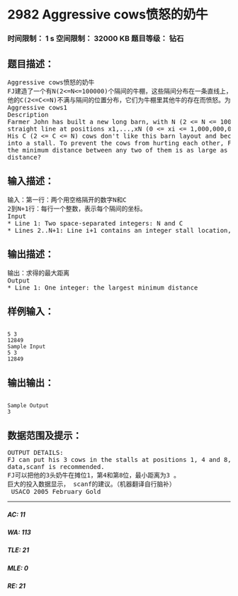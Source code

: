 # 2982 Aggressive cows愤怒的奶牛   
### 时间限制： 1 s     空间限制： 32000 KB     题目等级： 钻石  
## 题目描述：  

<pre>
Aggressive cows愤怒的奶牛
FJ建造了一个有N(2<=N<=100000)个隔间的牛棚，这些隔间分布在一条直线上，坐标是x1,x2…xN(0<=xi<=10^9)。
他的C(2<=C<=N)不满与隔间的位置分布，它们为牛棚里其他牛的存在而愤怒。为了防止牛之间互相打斗，约翰想把这些牛安置在制定的隔间，所有牛之间相邻两头的最近距离越大越好。请你求出这个最大距离。
Aggressive cows1
Description
Farmer John has built a new long barn, with N (2 <= N <= 100,000) stalls. The stalls are located along a
straight line at positions x1,...,xN (0 <= xi <= 1,000,000,000).
His C (2 <= C <= N) cows don't like this barn layout and become aggressive towards each other once put
into a stall. To prevent the cows from hurting each other, FJ want to assign the cows to the stalls, such that
the minimum distance between any two of them is as large as possible. What is the largest minimum
distance?
</pre>
  
  
## 输入描述：  

<pre>
输入：第一行：两个用空格隔开的数字N和C
2到N+1行：每行一个整数，表示每个隔间的坐标。
Input
* Line 1: Two space-separated integers: N and C
* Lines 2..N+1: Line i+1 contains an integer stall location, xi
</pre>
  
  
## 输出描述：  

<pre>
输出：求得的最大距离
Output
* Line 1: One integer: the largest minimum distance
</pre>
  
  
## 样例输入：  

<pre><code>
5 3
12849
Sample Input
5 3
12849
</code></pre>
  
  
## 输出输出：  

<pre><code>
Sample Output
3
</code></pre>
  
  
## 数据范围及提示：  

<pre>
OUTPUT DETAILS:
FJ can put his 3 cows in the stalls at positions 1, 4 and 8, resulting in a minimum distance of 3. Huge input
data,scanf is recommended.
FJ可以把他的3头奶牛在摊位1，第4和第8位，最小距离为3 。
巨大的投入数据显示， scanf的建议。（机器翻译自行脑补）
 USACO 2005 February Gold
</pre>
  
  
***  

##### AC: 11  
##### WA: 113  
##### TLE: 21  
##### MLE: 0  
##### RE: 21  
